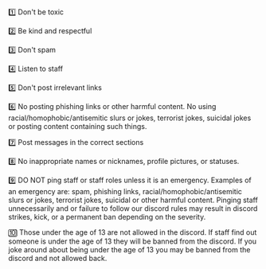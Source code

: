 1️⃣   Don't be toxic

2️⃣   Be kind and respectful

3️⃣   Don't spam

4️⃣   Listen to staff

5️⃣   Don't post irrelevant links

6️⃣   No posting phishing links or other harmful content. No using racial/homophobic/antisemitic slurs or jokes, terrorist jokes, suicidal jokes or posting content containing such things.

7️⃣   Post messages in the correct sections

8️⃣   No inappropriate names or nicknames, profile pictures, or statuses. 

9️⃣  DO NOT ping staff or staff roles unless it is an emergency. Examples of an emergency are: spam, phishing links, racial/homophobic/antisemitic slurs or jokes, terrorist jokes, suicidal or other harmful content. Pinging staff unnecessarily and or failure to follow our discord rules may result in discord strikes, kick, or a permanent ban depending on the severity.

🔟  Those under the age of 13 are not allowed in the discord. If staff find out someone is under the age of 13 they will be banned from the discord. If you joke around about being under the age of 13 you may be banned from the discord and not allowed back.
